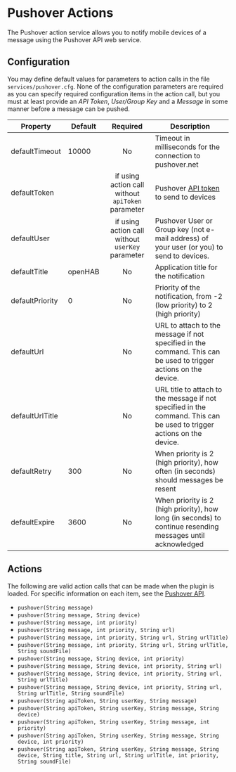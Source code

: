# Pushover Actions

The Pushover action service allows you to notify mobile devices of a message using the Pushover API web service.

## Configuration

You may define default values for parameters to action calls in the file `services/pushover.cfg`.  None of the configuration parameters are required as you can specify required configuration items in the action call, but you must at least provide an _API Token_, _User/Group Key_ and a _Message_ in some manner before a message can be pushed.

| Property | Default | Required | Description |
|----------|---------|:--------:|-------------|
| defaultTimeout | 10000 | No   | Timeout in milliseconds for the connection to pushover.net |
| defaultToken | | if using action call without `apiToken` parameter | Pushover [API token](https://pushover.net/api) to send to devices |
| defaultUser | | if using action call without `userKey` parameter | Pushover User or Group key (not e-mail address) of your user (or you) to send to devices. |
| defaultTitle | openHAB | No | Application title for the notification |
| defaultPriority | 0 | No | Priority of the notification, from -2 (low priority) to 2 (high priority) |
| defaultUrl | | No | URL to attach to the message if not specified in the command. This can be used to trigger actions on the device. |
| defaultUrlTitle | | No | URL title to attach to the message if not specified in the command. This can be used to trigger actions on the device. |
| defaultRetry | 300 | No | When priority is 2 (high priority), how often (in seconds) should messages be resent |
| defaultExpire | 3600 | No | When priority is 2 (high priority), how long (in seconds) to continue resending messages until acknowledged |

## Actions

The following are valid action calls that can be made when the plugin is loaded. For specific information on each item, see the [Pushover API](https://pushover.net/api).

* `pushover(String message)`
* `pushover(String message, String device)`
* `pushover(String message, int priority)`
* `pushover(String message, int priority, String url)` 
* `pushover(String message, int priority, String url, String urlTitle)` 
* `pushover(String message, int priority, String url, String urlTitle, String soundFile)` 
* `pushover(String message, String device, int priority)`
* `pushover(String message, String device, int priority, String url)` 
* `pushover(String message, String device, int priority, String url, String urlTitle)` 
* `pushover(String message, String device, int priority, String url, String urlTitle, String soundFile)` 
* `pushover(String apiToken, String userKey, String message)`
* `pushover(String apiToken, String userKey, String message, String device)`
* `pushover(String apiToken, String userKey, String message, int priority)`
* `pushover(String apiToken, String userKey, String message, String device, int priority)`
* `pushover(String apiToken, String userKey, String message, String device, String title, String url, String urlTitle, int priority, String soundFile)`
